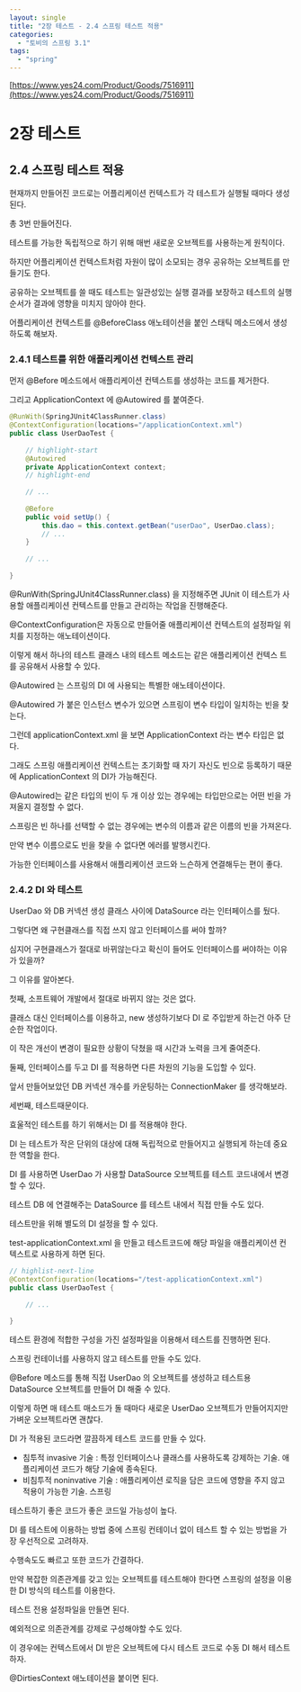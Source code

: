 ```yaml
---
layout: single
title: "2장 테스트 - 2.4 스프링 테스트 적용"
categories:
  - "토비의 스프링 3.1"
tags:
  - "spring"
---
```


[https://www.yes24.com/Product/Goods/7516911](https://www.yes24.com/Product/Goods/7516911)

# 2장 테스트

## 2.4 스프링 테스트 적용

현재까지 만들어진 코드로는 어플리케이션 컨텍스트가 각 테스트가 실행될 때마다 생성된다.

총 3번 만들어진다.

테스트를 가능한 독립적으로 하기 위해 매번 새로운 오브젝트를 사용하는게 원칙이다.

하지만 어플리케이션 컨텍스트처럼 자원이 많이 소모되는 경우 공유하는 오브젝트를 만들기도 한다.

공유하는 오브젝트를 쓸 때도 테스트는 일관성있는 실행 결과를 보장하고 테스트의 실행 순서가 결과에 영향을 미치지 않아야 한다.

어플리케이션 컨텍스트를 @BeforeClass 애노테이션을 붙인 스태틱 메소드에서 생성하도록 해보자.

### 2.4.1 테스트를 위한 애플리케이션 컨텍스트 관리

먼저 @Before 메소드에서 애플리케이션 컨텍스트를 생성하는 코드를 제거한다.

그리고 ApplicationContext 에 @Autowired 를 붙여준다.

```java
@RunWith(SpringJUnit4ClassRunner.class)
@ContextConfiguration(locations="/applicationContext.xml")
public class UserDaoTest {
    
    // highlight-start
    @Autowired
    private ApplicationContext context;
    // highlight-end
    
    // ...
    
    @Before
    public void setUp() {
        this.dao = this.context.getBean("userDao", UserDao.class);
        // ...
    }
    
    // ...
    
}
```

@RunWith(SpringJUnit4ClassRunner.class) 을 지정해주면 JUnit 이 테스트가 사용할 애플리케이션 컨텍스트를 만들고 관리하는 작업을 진행해준다.

@ContextConfiguration은 자동으로 만들어줄 애플리케이션 컨텍스트의 설정파일 위치를 지정하는 애노테이션이다.

이렇게 해서 하나의 테스트 클래스 내의 테스트 메소드는 같은 애플리케이션 컨텍스 트를 공유해서 사용할 수 있다.

@Autowired 는 스프링의 DI 에 사용되는 특별한 애노테이션이다.

@Autowired 가 붙은 인스턴스 변수가 있으면 스프링이 변수 타입이 일치하는 빈을 찾는다.

그런데 applicationContext.xml 을 보면 ApplicationContext 라는 변수 타입은 없다.

그래도 스프링 애플리케이션 컨텍스트는 초기화할 때 자기 자신도 빈으로 등록하기 때문에 ApplicationContext 의 DI가 가능해진다.

@Autowired는 같은 타입의 빈이 두 개 이상 있는 경우에는 타입만으로는 어떤 빈을 가져올지 결정할 수 없다.

스프링은 빈 하나를 선택할 수 없는 경우에는 변수의 이름과 같은 이름의 빈을 가져온다.

만약 변수 이름으로도 빈을 찾을 수 없다면 에러를 발행시킨다.

가능한 인터페이스를 사용해서 애플리케이션 코드와 느슨하게 연결해두는 편이 좋다.

### 2.4.2 DI 와 테스트

UserDao 와 DB 커넥션 생성 클래스 사이에 DataSource 라는 인터페이스를 뒀다.

그렇다면 왜 구현클래스를 직접 쓰지 않고 인터페이스를 써야 할까?

심지어 구현클래스가 절대로 바뀌않는다고 확신이 들어도 인터페이스를 써야하는 이유가 있을까?

그 이유를 알아본다.

첫째, 소프트웨어 개발에서 절대로 바뀌지 않는 것은 없다.

클래스 대신 인터페이스를 이용하고, new 생성하기보다 DI 로 주입받게 하는건 아주 단순한 작업이다.

이 작은 개선이 변경이 필요한 상황이 닥쳤을 때 시간과 노력을 크게 줄여준다.

둘째, 인터페이스를 두고 DI 를 적용하면 다른 차원의 기능을 도입할 수 있다.

앞서 만들어보았던 DB 커넥션 개수를 카운팅하는 ConnectionMaker 를 생각해보라.

세번째, 테스트때문이다.

효울적인 테스트를 하기 위해서는 DI 를 적용해야 한다.

DI 는 테스트가 작은 단위의 대상에 대해 독립적으로 만들어지고 실행되게 하는데 중요한 역할을 한다.

DI 를 사용하면 UserDao 가 사용할 DataSource 오브젝트를 테스트 코드내에서 변경할 수 있다.

테스트 DB 에 연결해주는 DataSource 를 테스트 내에서 직접 만들 수도 있다.

테스트만을 위해 별도의 DI 설정을 할 수 있다.

test-applicationContext.xml 을 만들고 테스트코드에 해당 파일을 애플리케이션 컨텍스트로 사용하게 하면 된다.

```java
// highlist-next-line
@ContextConfiguration(locations="/test-applicationContext.xml")
public class UserDaoTest {
    
    // ...
    
}
```

테스트 환경에 적합한 구성을 가진 설정파일을 이용해서 테스트를 진행하면 된다.

스프링 컨테이너를 사용하지 않고 테스트를 만들 수도 있다.

@Before 메소드를 통해 직접 UserDao 의 오브젝트를 생성하고 테스트용 DataSource 오브젝트를 만들어 DI 해줄 수 있다.

이렇게 하면 매 테스트 매소드가 돌 때마다 새로운 UserDao 오브젝트가 만들어지지만 가벼운 오브젝트라면 괜찮다.

DI 가 적용된 코드라면 깔끔하게 테스트 코드를 만들 수 있다.

- 침투적 invasive 기술 : 특정 인터페이스나 클래스를 사용하도록 강제하는 기술. 애플리케이션 코드가 해당 기술에 종속된다.
- 비침투적 noninvative 기술 : 애플리케이션 로직을 담은 코드에 영향을 주지 않고 적용이 가능한 기술. 스프링

테스트하기 좋은 코드가 좋은 코드일 가능성이 높다.

DI 를 테스트에 이용하는 방법 중에 스프링 컨테이너 없이 테스트 할 수 있는 방법을 가장 우선적으로 고려하자.

수행속도도 빠르고 또한 코드가 간결하다.

만약 복잡한 의존관계를 갖고 있는 오브젝트를 테스트해야 한다면 스프링의 설정을 이용한 DI 방식의 테스트를 이용한다.

테스트 전용 설정파일을 만들면 된다.

예외적으로 의존관계를 강제로 구성해야할 수도 있다.

이 경우에는 컨텍스트에서 DI 받은 오브젝트에 다시 테스트 코드로 수동 DI 해서 테스트하자.

@DirtiesContext 애노테이션을 붙이면 된다.
